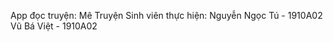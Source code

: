 App đọc truyện: Mê Truyện
Sinh viên thực hiện: Nguyễn Ngọc Tú - 1910A02
                     Vũ Bá Việt - 1910A02
